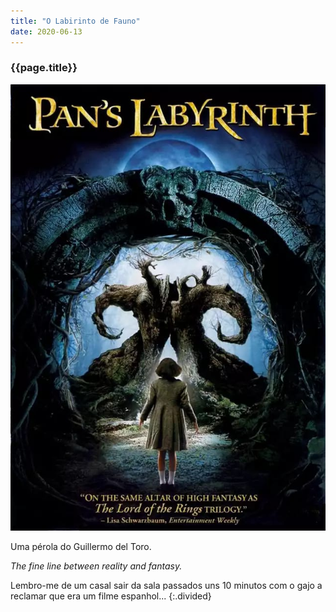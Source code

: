 ```yaml
---
title: "O Labirinto de Fauno"
date: 2020-06-13
---
```


### {{page.title}} ###
![fauno](assets/images/film-list/flm_16.jpg)

Uma pérola do Guillermo del Toro.

*The fine line between reality and fantasy.*

Lembro-me de um casal sair da sala passados uns 10 minutos com o gajo a reclamar que era um filme espanhol...
{:.divided}